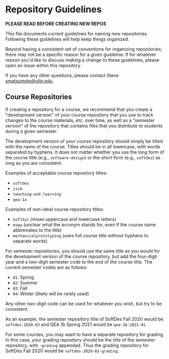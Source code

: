 # Repository Guidelines

**PLEASE READ BEFORE CREATING NEW REPOS**

This file documents current guidelines for naming new repositories. Following these guidelines will help keep things organized.

Beyond having a consistent set of conventions for organizing repositories, there may not be a specific reason for a given guideline. If for whatever reason you'd like to discuss making a change to these guidelines, please open an issue within this repository.

If you have any other questions, please contact Steve <smatsumoto@olin.edu>.

## Course Repositories

If creating a repository for a course, we recommend that you create a "development version" of your course repository that you use to track changes to the course materials, etc. over time, as well as a "semester version" of the repository that contains files that you distribute to students during a given semester.

The development version of your course repository should simply be titled with the name of the course. Titles should be in all lowercase, with words separated by hyphens. It does not matter whether you use the long form of the course title (e.g., `software-design`) or the short form (e.g., `softdes`) as long as you are consistent.

Examples of acceptable course repository titles:

* `softdes`
* `isim`
* `teaching-and-learning`
* `qea-1a`

Examples of non-ideal course repository titles:

* `SoftSys` (mixes uppercase and lowercase letters)
* `mspw` (unclear what the acronym stands for, even if the course name abbreviates to the title)
* `mechanicalprototyping` (uses full course title without hyphens to separate words)

For semester repositories, you should use the same title as you would for the development version of the course repository, but add the four-digit year and a two-digit semester code to the end of the course title. The current semester codes are as follows:

* `01`: Spring
* `02`: Summer
* `03`: Fall
* `04`: Winter (likely will be rarely used)

Any other two-digit code can be used for whatever you wish, but try to be consistent.

As an example, the semester repository title of SoftDes Fall 2020 would be `softdes-2020-03` and QEA 1b Spring 2021 would be `qea-1b-2021-01`.

For some courses, you may want to have a separate repository for grading. In this case, your grading repository should be the title of the semester repository, with `-grading` appended. Thus the grading repository for SoftDes Fall 2020 would be `softdes-2020-03-grading`.
